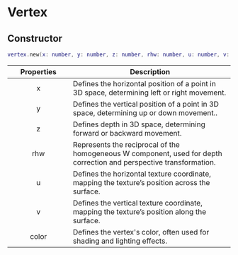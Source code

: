 # Vertex

## Constructor

```lua
vertex.new(x: number, y: number, z: number, rhw: number, u: number, v: number, color: color) -> vertex
```

<table><thead><tr><th width="124" align="center">Properties</th><th>Description</th></tr></thead><tbody><tr><td align="center">x</td><td>Defines the horizontal position of a point in 3D space, determining left or right movement.</td></tr><tr><td align="center">y</td><td>Defines the vertical position of a point in 3D space, determining up or down movement..</td></tr><tr><td align="center">z</td><td>Defines depth in 3D space, determining forward or backward movement.</td></tr><tr><td align="center">rhw</td><td>Represents the reciprocal of the homogeneous W component, used for depth correction and perspective transformation.</td></tr><tr><td align="center">u</td><td>Defines the horizontal texture coordinate, mapping the texture’s position across the surface.</td></tr><tr><td align="center">v</td><td>Defines the vertical texture coordinate, mapping the texture’s position along the surface.</td></tr><tr><td align="center">color</td><td>Defines the vertex's color, often used for shading and lighting effects.</td></tr></tbody></table>

